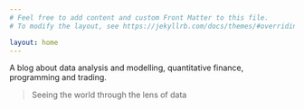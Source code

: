 ```yaml
---
# Feel free to add content and custom Front Matter to this file.
# To modify the layout, see https://jekyllrb.com/docs/themes/#overriding-theme-defaults

layout: home
---
```


A blog about data analysis and modelling, quantitative finance, programming and trading.

> Seeing the world through the lens of data